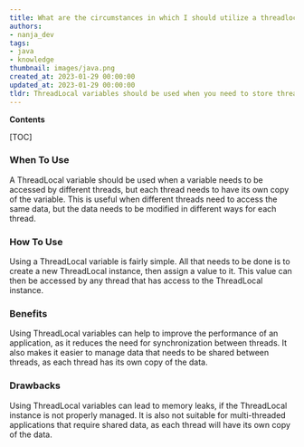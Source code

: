 ```yaml
---
title: What are the circumstances in which I should utilize a threadlocal variable, and how do I go about doing so?
authors:
- nanja_dev
tags:
- java
- knowledge
thumbnail: images/java.png
created_at: 2023-01-29 00:00:00
updated_at: 2023-01-29 00:00:00
tldr: ThreadLocal variables should be used when you need to store thread-specific data that should not be shared between different threads.
---
```


**Contents**

[TOC]

### When To Use
A ThreadLocal variable should be used when a variable needs to be accessed by different threads, but each thread needs to have its own copy of the variable. This is useful when different threads need to access the same data, but the data needs to be modified in different ways for each thread.

### How To Use
Using a ThreadLocal variable is fairly simple. All that needs to be done is to create a new ThreadLocal instance, then assign a value to it. This value can then be accessed by any thread that has access to the ThreadLocal instance.

### Benefits
Using ThreadLocal variables can help to improve the performance of an application, as it reduces the need for synchronization between threads. It also makes it easier to manage data that needs to be shared between threads, as each thread has its own copy of the data.

### Drawbacks
Using ThreadLocal variables can lead to memory leaks, if the ThreadLocal instance is not properly managed. It is also not suitable for multi-threaded applications that require shared data, as each thread will have its own copy of the data.
